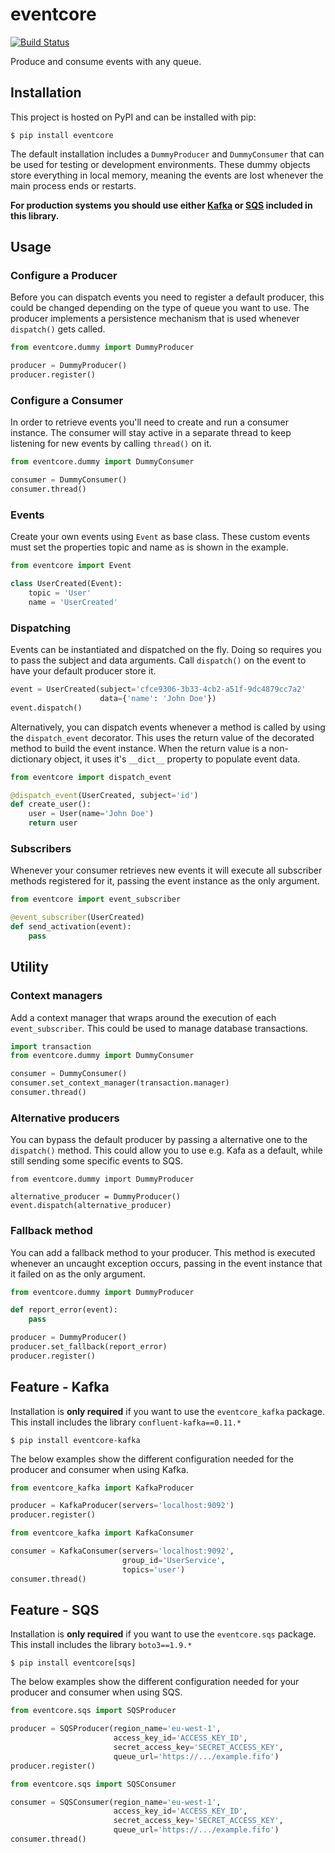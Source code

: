 # eventcore

[![Build Status](https://travis-ci.com/maikelboogerd/eventcore.svg?branch=master)](https://travis-ci.com/maikelboogerd/eventcore)

Produce and consume events with any queue.

## Installation

This project is hosted on PyPI and can be installed with pip:

```
$ pip install eventcore
```

The default installation includes a `DummyProducer` and `DummyConsumer` that can be used for testing or development environments. These dummy objects store everything in local memory, meaning the events are lost whenever the main process ends or restarts.

**For production systems you should use either [Kafka](#feature---kafka) or [SQS](#feature---sqs) included in this library.**

## Usage

### Configure a Producer

Before you can dispatch events you need to register a default producer, this could be changed depending on the type of queue you want to use. The producer implements a persistence mechanism that is used whenever `dispatch()` gets called.

```python
from eventcore.dummy import DummyProducer

producer = DummyProducer()
producer.register()
```

### Configure a Consumer

In order to retrieve events you'll need to create and run a consumer instance. The consumer will stay active in a separate thread to keep listening for new events by calling `thread()` on it.

```python
from eventcore.dummy import DummyConsumer

consumer = DummyConsumer()
consumer.thread()
```

### Events

Create your own events using `Event` as base class. These custom events must set the properties topic and name as is shown in the example.

```python
from eventcore import Event

class UserCreated(Event):
    topic = 'User'
    name = 'UserCreated'
```

### Dispatching

Events can be instantiated and dispatched on the fly. Doing so requires you to pass the subject and data arguments. Call `dispatch()` on the event to have your default producer store it.

```python
event = UserCreated(subject='cfce9306-3b33-4cb2-a51f-9dc4879cc7a2'
                    data={'name': 'John Doe'})
event.dispatch()
```

Alternatively, you can dispatch events whenever a method is called by using the `dispatch_event` decorator. This uses the return value of the decorated method to build the event instance. When the return value is a non-dictionary object, it uses it's `__dict__` property to populate event data.

```python
from eventcore import dispatch_event

@dispatch_event(UserCreated, subject='id')
def create_user():
    user = User(name='John Doe')
    return user
```

### Subscribers

Whenever your consumer retrieves new events it will execute all subscriber methods registered for it, passing the event instance as the only argument.

```python
from eventcore import event_subscriber

@event_subscriber(UserCreated)
def send_activation(event):
    pass
```

## Utility

### Context managers

Add a context manager that wraps around the execution of each `event_subscriber`. This could be used to manage database transactions.

```python
import transaction
from eventcore.dummy import DummyConsumer

consumer = DummyConsumer()
consumer.set_context_manager(transaction.manager)
consumer.thread()
```

### Alternative producers

You can bypass the default producer by passing a alternative one to the `dispatch()` method. This could allow you to use e.g. Kafa as a default, while still sending some specific events to SQS.

```
from eventcore.dummy import DummyProducer

alternative_producer = DummyProducer()
event.dispatch(alternative_producer)
```

### Fallback method

You can add a fallback method to your producer. This method is executed whenever an uncaught exception occurs, passing in the event instance that it failed on as the only argument.

```python
from eventcore.dummy import DummyProducer

def report_error(event):
    pass

producer = DummyProducer()
producer.set_fallback(report_error)
producer.register()
```

## Feature - Kafka

Installation is **only required** if you want to use the `eventcore_kafka` package. This install includes the library `confluent-kafka==0.11.*`

```
$ pip install eventcore-kafka
```

The below examples show the different configuration needed for the producer and consumer when using Kafka.

```python
from eventcore_kafka import KafkaProducer

producer = KafkaProducer(servers='localhost:9092')
producer.register()
```

```python
from eventcore_kafka import KafkaConsumer

consumer = KafkaConsumer(servers='localhost:9092',
                         group_id='UserService',
                         topics='user')
consumer.thread()
```

## Feature - SQS

Installation is **only required** if you want to use the `eventcore.sqs` package. This install includes the library `boto3==1.9.*`

```
$ pip install eventcore[sqs]
```

The below examples show the different configuration needed for your producer and consumer when using SQS.

```python
from eventcore.sqs import SQSProducer

producer = SQSProducer(region_name='eu-west-1',
                       access_key_id='ACCESS_KEY_ID',
                       secret_access_key='SECRET_ACCESS_KEY',
                       queue_url='https://.../example.fifo')
producer.register()
```

```python
from eventcore.sqs import SQSConsumer

consumer = SQSConsumer(region_name='eu-west-1',
                       access_key_id='ACCESS_KEY_ID',
                       secret_access_key='SECRET_ACCESS_KEY',
                       queue_url='https://.../example.fifo')
consumer.thread()
```
